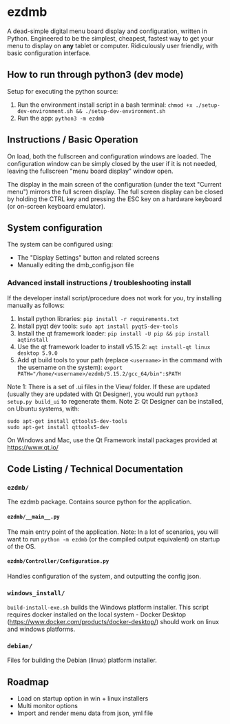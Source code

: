 # ezdmb
A dead-simple digital menu board display and configuration, written in Python.  Engineered to be the simplest, cheapest, fastest way to get your menu to display on **any** tablet or computer.  Ridiculously user friendly, with basic configuration interface.

## How to run through python3 (dev mode)
Setup for executing the python source:

1. Run the environment install script in a bash terminal: `chmod +x ./setup-dev-environment.sh && ./setup-dev-environment.sh`
2. Run the app: `python3 -m ezdmb`

## Instructions / Basic Operation
On load, both the fullscreen and configuration windows are loaded.  The configuration window can be simply closed by the user if it is not needed, leaving the fullscreen "menu board display" window open. 

The display in the main screen of the configuration (under the text "Current menu") mirrors the full screen display. The full screen display can be closed by holding the CTRL key and pressing the ESC key on a hardware keyboard (or on-screen keyboard emulator).

## System configuration
The system can be configured using:
- The "Display Settings" button and related screens
- Manually editing the dmb_config.json file

### Advanced install instructions / troubleshooting install

If the developer install script/procedure does not work for you, try installing manually as follows:

1. Install python libraries: `pip install -r requirements.txt`
2. Install pyqt dev tools: `sudo apt install pyqt5-dev-tools`
3. Install the qt framework loader: `pip install -U pip && pip install aqtinstall`
4. Use the qt framework loader to install v5.15.2: `aqt install-qt linux desktop 5.9.0`
5. Add qt build tools to your path (replace `<username>` in the command with the username on the system): `export PATH="/home/<username>/ezdmb/5.15.2/gcc_64/bin":$PATH`

Note 1: There is a set of .ui files in the View/ folder. If these are updated (usually they are updated with Qt Designer), you would run `python3 setup.py build_ui` to regenerate them.
Note 2: Qt Designer can be installed, on Ubuntu systems, with:
```
sudo apt-get install qttools5-dev-tools
sudo apt-get install qttools5-dev
```

On Windows and Mac, use the Qt Framework install packages provided at https://www.qt.io/

## Code Listing / Technical Documentation

### `ezdmb/`
The ezdmb package. Contains source python for the application.

#### `ezdmb/__main__.py`
The main entry point of the application. Note:  In a lot of scenarios, you will want to run `python -m ezdmb` (or the compiled output equivalent) on startup of the OS.

#### `ezdmb/Controller/Configuration.py`
Handles configuration of the system, and outputting the config json.

### `windows_install/`
`build-install-exe.sh` builds the Windows platform installer. This script requires docker installed on the local system - Docker Desktop (https://www.docker.com/products/docker-desktop/) should work on linux and windows platforms.

### `debian/`
Files for building the Debian (linux) platform installer.

## Roadmap
- Load on startup option in win + linux installers
- Multi monitor options
- Import and render menu data from json, yml file
